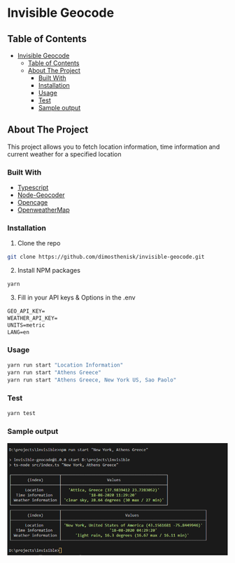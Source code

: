 # Invisible Geocode
## Table of Contents

- [Invisible Geocode](#invisible-geocode)
  - [Table of Contents](#table-of-contents)
  - [About The Project](#about-the-project)
    - [Built With](#built-with)
    - [Installation](#installation)
    - [Usage](#usage)
    - [Test](#test)
    - [Sample output](#sample-output)


## About The Project

This project allows you to fetch location information, time information and current weather for a specified location


### Built With

* [Typescript](https://www.typescriptlang.org/)
* [Node-Geocoder](https://www.npmjs.com/package/node-geocoder)
* [Opencage](https://opencagedata.com/)
* [OpenweatherMap](https://openweathermap.org/)



### Installation
 
1. Clone the repo
```sh
git clone https://github.com/dimosthenisk/invisible-geocode.git
```
2. Install NPM packages
```sh
yarn
```
3. Fill in your API keys & Options in the .env
```
GEO_API_KEY=
WEATHER_API_KEY=
UNITS=metric
LANG=en
```

### Usage
```sh
yarn run start "Location Information"
yarn run start "Athens Greece"
yarn run start "Athens Greece, New York US, Sao Paolo"
```

### Test
```sh
yarn test
```

### Sample output
![Sample output](./output.png)